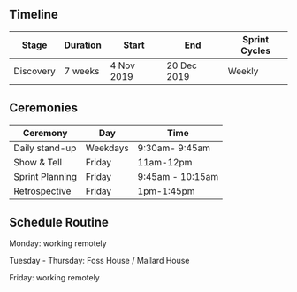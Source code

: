 ## Timeline

Stage | Duration | Start | End | Sprint Cycles
---|---|---|---|---
Discovery | 7 weeks | 4 Nov 2019 | 20 Dec 2019 | Weekly

## Ceremonies

Ceremony | Day | Time 
---|---|---
Daily stand-up | Weekdays | 9:30am- 9:45am 
Show & Tell | Friday | 11am-12pm 
Sprint Planning | Friday | 9:45am - 10:15am
Retrospective | Friday | 1pm-1:45pm 

## Schedule Routine

Monday: working remotely

Tuesday - Thursday: Foss House / Mallard House

Friday: working remotely